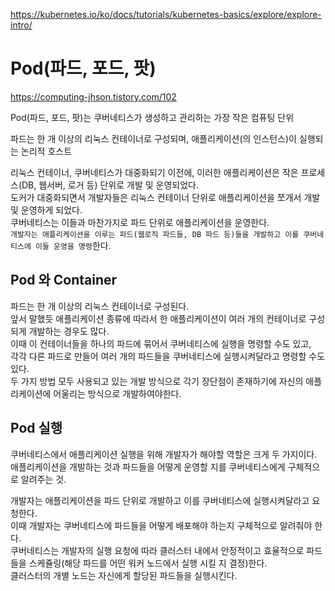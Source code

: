 https://kubernetes.io/ko/docs/tutorials/kubernetes-basics/explore/explore-intro/

# Pod(파드, 포드, 팟)

https://computing-jhson.tistory.com/102

Pod(파드, 포드, 팟)는 쿠버네티스가 생성하고 관리하는 가장 작은 컴퓨팅 단위

파드는 한 개 이상의 리눅스 컨테이너로 구성되며, 애플리케이션(의 인스턴스)이 실행되는 논리적 호스트

리눅스 컨테이너, 쿠버네티스가 대중화되기 이전에, 이러한 애플리케이션은 작은 프로세스(DB, 웹서버, 로거 등) 단위로 개발 및 운영되었다.  
도커가 대중화되면서 개발자들은 리눅스 컨테이너 단위로 애플리케이션을 쪼개서 개발 및 운영하게 되었다.  
쿠버네티스는 이들과 마찬가지로 파드 단위로 애플리케이션을 운영한다.  
`개발자는 애플리케이션을 이루는 파드(웹로직 파드들, DB 파드 등)들을 개발하고 이를 쿠버네티스에 이들 운영을 명령`한다.

## Pod 와 Container

파드는 한 개 이상의 리눅스 컨테이너로 구성된다.  
앞서 말했듯 애플리케이션 종류에 따라서 한 애플리케이션이 여러 개의 컨테이너로 구성되게 개발하는 경우도 많다.  
이때 이 컨테이너들을 하나의 파드에 묶어서 쿠버네티스에 실행을 명령할 수도 있고,  
각각 다른 파드로 만들어 여러 개의 파드들을 쿠버네티스에 실행시켜달라고 명령할 수도 있다.  
두 가지 방법 모두 사용되고 있는 개발 방식으로 각기 장단점이 존재하기에 자신의 애플리케이션에 어울리는 방식으로 개발하여야한다.

## Pod 실행

쿠버네티스에서 애플리케이션 실행을 위해 개발자가 해야할 역할은 크게 두 가지이다.  
애플리케이션을 개발하는 것과 파드들을 어떻게 운영할 지를 쿠버네티스에게 구체적으로 알려주는 것.

개발자는 애플리케이션을 파드 단위로 개발하고 이를 쿠버네티스에 실행시켜달라고 요청한다.  
이때 개발자는 쿠버네티스에 파드들을 어떻게 배포해야 하는지 구체적으로 알려줘야 한다.  
쿠버네티스는 개발자의 실행 요청에 따라 클러스터 내에서 안정적이고 효율적으로 파드들을 스케쥴링(해당 파드를 어떤 워커 노드에서 실행 시킬 지 결정)한다.  
클러스터의 개별 노드는 자신에게 할당된 파드들을 실행시킨다.
